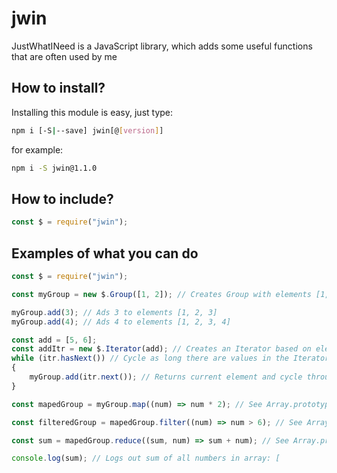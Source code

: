 # jwin

JustWhatINeed is a JavaScript library, which adds some useful functions that are often used by me

## How to install?

Installing this module is easy, just type:

``` bash
npm i [-S|--save] jwin[@[version]]
```

for example:

``` bash
npm i -S jwin@1.1.0
```

## How to include?

``` javascript
const $ = require("jwin");
```

## Examples of what you can do

``` javascript
const $ = require("jwin");

const myGroup = new $.Group([1, 2]); // Creates Group with elements [1, 2]

myGroup.add(3); // Ads 3 to elements [1, 2, 3]
myGroup.add(4); // Ads 4 to elements [1, 2, 3, 4]

const add = [5, 6];
const addItr = new $.Iterator(add); // Creates an Iterator based on elements [5, 6]
while (itr.hasNext()) // Cycle as long there are values in the Iterator
{
    myGroup.add(itr.next()); // Returns current element and cycle through the elements
}

const mapedGroup = myGroup.map((num) => num * 2); // See Array.prototype.map

const filteredGroup = mapedGroup.filter((num) => num > 6); // See Array.prototype.filter

const sum = mapedGroup.reduce((sum, num) => sum + num); // See Array.protorype.reduce

console.log(sum); // Logs out sum of all numbers in array: [
```
